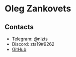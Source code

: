 # Oleg Zankovets

## Contacts
* Telegram: @nlzts
* Discord: zts19#9262
* [GitHub](https://github.com/zts19)

